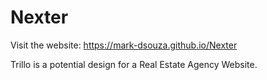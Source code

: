 # Nexter

Visit the website: https://mark-dsouza.github.io/Nexter

Trillo is a potential design for a Real Estate Agency Website.
